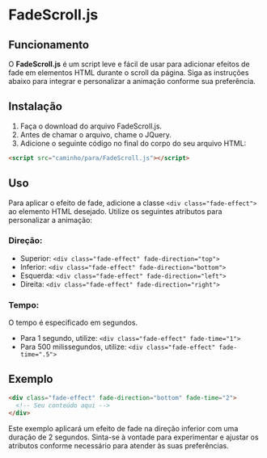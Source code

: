 
# FadeScroll.js

## Funcionamento
O **FadeScroll.js** é um script leve e fácil de usar para adicionar efeitos de fade em elementos HTML durante o scroll da página. Siga as instruções abaixo para integrar e personalizar a animação conforme sua preferência.

## Instalação
1. Faça o download do arquivo FadeScroll.js.
2. Antes de chamar o arquivo, chame o JQuery.
3. Adicione o seguinte código no final do corpo do seu arquivo HTML:
```html
<script src="caminho/para/FadeScroll.js"></script>
```

## Uso
Para aplicar o efeito de fade, adicione a classe `<div class="fade-effect">` ao elemento HTML desejado. Utilize os seguintes atributos para personalizar a animação:

### Direção:
- Superior: `<div class="fade-effect" fade-direction="top">`
- Inferior: `<div class="fade-effect" fade-direction="bottom">`
- Esquerda: `<div class="fade-effect" fade-direction="left">`
- Direita: `<div class="fade-effect" fade-direction="right">`

### Tempo:
O tempo é especificado em segundos.
- Para 1 segundo, utilize: `<div class="fade-effect" fade-time="1">`
- Para 500 milissegundos, utilize: `<div class="fade-effect" fade-time=".5">`

## Exemplo
```html
<div class="fade-effect" fade-direction="bottom" fade-time="2">
  <!-- Seu conteúdo aqui -->
</div>
```

Este exemplo aplicará um efeito de fade na direção inferior com uma duração de 2 segundos. Sinta-se à vontade para experimentar e ajustar os atributos conforme necessário para atender às suas preferências.
